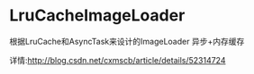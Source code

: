 # LruCacheImageLoader
根据LruCache和AsyncTask来设计的ImageLoader 异步+内存缓存

详情:http://blog.csdn.net/cxmscb/article/details/52314724
